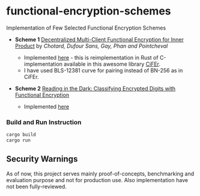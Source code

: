 # functional-encryption-schemes
Implementation of Few Selected Functional Encryption Schemes



- **Scheme 1** [Decentralized Multi-Client Functional Encryption for Inner Product](https://eprint.iacr.org/2017/989.pdf) by *Chotard, Dufour Sans, Gay, Phan and Pointcheval*
    - Implemented [here](src/dmcfe_ip.rs) - this is reimplementation in Rust of C-implementation available in this awesome library [CiFEr](https://github.com/fentec-project/CiFEr). 
    - I have used BLS-12381 curve for pairing instead of BN-256 as in CiFEr.

- **Scheme 2** [Reading in the Dark: Classifying Encrypted Digits with Functional Encryption](https://eprint.iacr.org/2018/206.pdf)
    - Implemented [here](src/quadratic_sgp.rs)


### Build and Run Instruction
```sh
cargo build
cargo run
```
## Security Warnings

As of now, this project serves mainly proof-of-concepts, benchmarking and evaluation purpose and not for production use. Also implementation have not been fully-reviewed.
